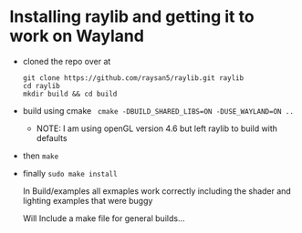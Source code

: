 # Installing raylib and getting it to work on Wayland

- cloned the repo over at
  ```
  git clone https://github.com/raysan5/raylib.git raylib
  cd raylib
  mkdir build && cd build
  ```
- build using cmake ` cmake -DBUILD_SHARED_LIBS=ON -DUSE_WAYLAND=ON ..`
  - NOTE: I am using openGL version 4.6 but left raylib to build with defaults
- then `make`
- finally ` sudo make install `

  In Build/examples all exmaples work correctly including the shader and lighting examples that were buggy

  Will Include a make file for general builds...
